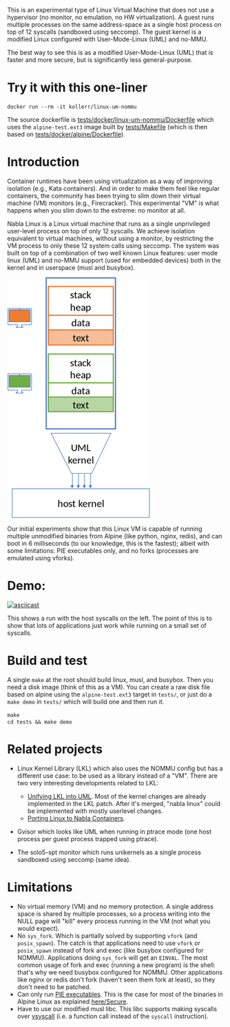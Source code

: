 This is an experimental type of Linux Virtual Machine that does not use a hypervisor (no monitor, no emulation, no HW virtualization). A guest runs multiple processes on the same address-space as a single host process on top of 12 syscalls (sandboxed using seccomp). The guest kernel is a modified Linux configured with User-Mode-Linux (UML) and no-MMU.

The best way to see this is as a modified User-Mode-Linux (UML) that is faster and more secure, but is significantly less general-purpose.

# Try it with this one-liner

```
docker run --rm -it kollerr/linux-um-nommu
```
The source dockerfile is [tests/docker/linux-um-nommu/Dockerfile](https://github.com/nabla-containers/nabla-linux/blob/master/tests/docker/linux-um-nommu/Dockerfile) which uses the `alpine-test.ext3` image built
by [tests/Makefile](https://github.com/nabla-containers/nabla-linux/blob/master/tests/Makefile#L11) (which is then based on [tests/docker/alpine/Dockerfile](https://github.com/nabla-containers/nabla-linux/blob/master/tests/docker/alpine/Dockerfile)).

# Introduction

Container runtimes have been using virtualization as a way of improving isolation (e.g., Kata containers). And in order to make them feel like regular containers, the community has been trying to slim down their virtual machine (VM) monitors (e.g., Firecracker). This experimental "VM" is what happens when you slim down to the extreme: no monitor at all.

Nabla Linux is a Linux virtual machine that runs as a single unprivileged user-level process on top of only 12 syscalls. We achieve isolation equivalent to virtual machines, without using a monitor, by restricting the VM process to only these 12 system calls using seccomp. The system was built on top of a combination of two well known Linux features: user mode linux (UML) and no-MMU support (used for embedded devices) both in the kernel and in userspace (musl and busybox).

![nabla-linux](images/nabla-linux.png)

Our initial experiments show that this Linux VM is capable of running multiple unmodified binaries from Alpine (like python, nginx, redis), and can boot in 6 milliseconds (to our knowledge, this is the fastest); albeit with some limitations: PIE executables only, and no forks (processes are emulated using vforks).

# Demo:

[![asciicast](https://asciinema.org/a/343173.svg)](https://asciinema.org/a/343173)

This shows a run with the host syscalls on the left. The point of this is to show that lots of applications just
work while running on a small set of syscalls.

# Build and test

A single `make` at the root should build linux, musl, and busybox. Then you need a disk image (think of this as a VM). You
can create a raw disk file based on alpine using the `alpine-test.ext3` target in `tests/`, or just do a `make demo` in `tests/` which
will build one and then run it.

```
make
cd tests && make demo
```

# Related projects

- Linux Kernel Library (LKL) which also uses the NOMMU config but has a different use case: to be used as a library instead of a "VM". There are two very interesting developments related to LKL:
  - [Unifying LKL into UML](https://lwn.net/Articles/804177/). Most of the kernel changes are already implemented in the LKL patch. After it's merged, "nabla linux" could be implemented with mostly userlevel changes.
  - [Porting Linux to Nabla Containers](https://dev.to/retrage/porting-linux-to-nabla-containers-j3).
  
- Gvisor which looks like UML when running in ptrace mode (one host process per guest process trapped using ptrace).
- The solo5-spt monitor which runs unikernels as a single process sandboxed using seccomp (same idea).

# Limitations

- No virtual memory (VM) and no memory protection. A single address space is shared by multiple processes, so a process writing into the NULL page will "kill" every process running in the VM (not what you would expect).
- No `sys_fork`. Which is partially solved by supporting `vfork` (and `posix_spawn`). The catch is that applications need to use `vfork` or `posix_spawn` instead of fork and exec (like busybox configured for NOMMU). Applications doing `sys_fork` will get an `EINVAL`. The most common usage of fork and exec (running a new program) is the shell: that's why we need busybox configured for NOMMU. Other applications like nginx or redis don't fork (haven't seen them fork at least), so they don't need to be patched.
- Can only run [PIE executables](https://en.wikipedia.org/wiki/Position-independent_code). This is the case for most of the binaries in Alpine Linux as explained [here/Secure](https://alpinelinux.org/about/).
- Have to use our modified musl libc. This libc supports making syscalls over [vsyscall](https://lwn.net/Articles/446528/) (i.e. a function call instead of the `syscall` instruction).
